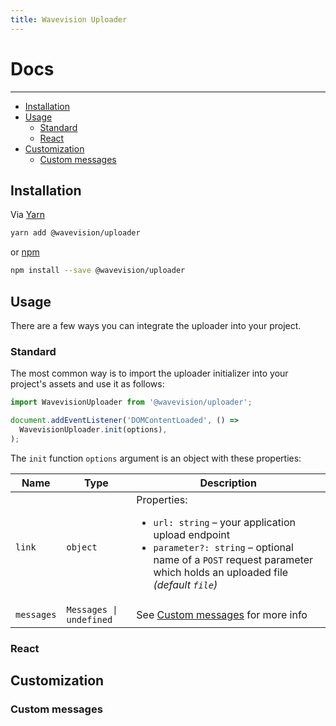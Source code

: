 ```yaml
---
title: Wavevision Uploader
---
```


# Docs

<hr>

- [Installation](#installation)
- [Usage](#usage)
  - [Standard](#standard)
  - [React](#react)
- [Customization](#customization)
  - [Custom messages](#custom-messages)

## Installation

Via [Yarn](https://yarnpkg.com)

```bash
yarn add @wavevision/uploader
```

or [npm](https://npmjs.com)

```bash
npm install --save @wavevision/uploader
```

## Usage

There are a few ways you can integrate the uploader into your project.

### Standard

The most common way is to import the uploader initializer into your project's assets
and use it as follows:

```typescript
import WavevisionUploader from '@wavevision/uploader';

document.addEventListener('DOMContentLoaded', () =>
  WavevisionUploader.init(options),
);
```

The `init` function `options` argument is an object with these properties:

<table>
<thead>
<tr>
<th>Name</th>
<th>Type</th>
<th>Description</th>
</tr>
</thead>
<tbody>
<tr>
<td>
<code>link</code>
</td>
<td>
<code>object</code>
</td>
<td>
Properties:
<ul>
<li><code>url: string</code> – your application upload endpoint</li>
<li><code>parameter?: string</code> – optional name of a <code>POST</code> request parameter which holds an uploaded file <em>(default <code>file</code>)</em></li>
</ul>
</td>
</tr>
<tr>
<td><code>messages</code></td>
<td><code>Messages | undefined</code></td>
<td>See <a href="#custom-messages">Custom messages</a> for more info</td>
</tr>
</tbody>
</table>

### React

## Customization

### Custom messages
